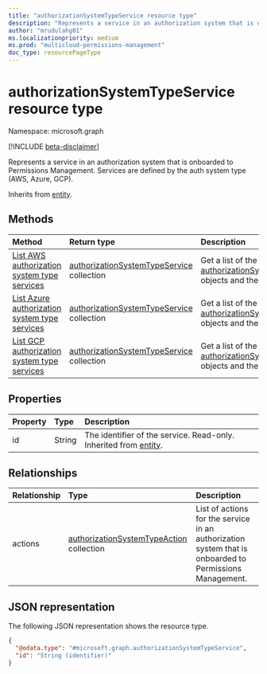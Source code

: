 ```yaml
---
title: "authorizationSystemTypeService resource type"
description: "Represents a service in an authorization system that is onboarded to Permissions Management."
author: "mrudulahg01"
ms.localizationpriority: medium
ms.prod: "multicloud-permissions-management"
doc_type: resourcePageType
---
```


# authorizationSystemTypeService resource type

Namespace: microsoft.graph

[!INCLUDE [beta-disclaimer](../../includes/beta-disclaimer.md)]

Represents a service in an authorization system that is onboarded to Permissions Management. Services are defined by the auth system type (AWS, Azure, GCP).

Inherits from [entity](../resources/entity.md).

## Methods
|Method|Return type|Description|
|:---|:---|:---|
|[List AWS authorization system type services](../api/awsauthorizationsystem-list-services.md)|[authorizationSystemTypeService](../resources/authorizationsystemtypeservice.md) collection|Get a list of the [authorizationSystemTypeService](../resources/authorizationsystemtypeservice.md) objects and their properties.|
|[List Azure authorization system type services](../api/azureauthorizationsystem-list-services.md)|[authorizationSystemTypeService](../resources/authorizationsystemtypeservice.md) collection|Get a list of the [authorizationSystemTypeService](../resources/authorizationsystemtypeservice.md) objects and their properties.|
|[List GCP authorization system type services](../api/gcpauthorizationsystem-list-services.md)|[authorizationSystemTypeService](../resources/authorizationsystemtypeservice.md) collection|Get a list of the [authorizationSystemTypeService](../resources/authorizationsystemtypeservice.md) objects and their properties.|

## Properties
|Property|Type|Description|
|:---|:---|:---|
|id|String|The identifier of the service. Read-only. Inherited from [entity](../resources/entity.md).|

## Relationships
|Relationship|Type|Description|
|:---|:---|:---|
|actions|[authorizationSystemTypeAction](../resources/authorizationsystemtypeaction.md) collection|List of actions for the service in an authorization system that is onboarded to Permissions Management.|

## JSON representation
The following JSON representation shows the resource type.
<!-- {
  "blockType": "resource",
  "keyProperty": "id",
  "@odata.type": "microsoft.graph.authorizationSystemTypeService",
  "baseType": "microsoft.graph.entity",
  "openType": false
}
-->
``` json
{
  "@odata.type": "#microsoft.graph.authorizationSystemTypeService",
  "id": "String (identifier)"
}
```

